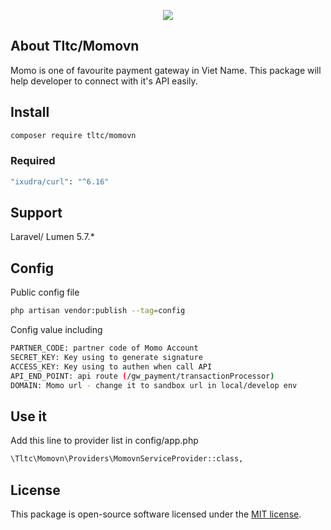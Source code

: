 <p align="center">
<img src="https://developers.momo.vn/images/logo.png"></p>

## About Tltc/Momovn

Momo is one of favourite payment gateway in Viet Name. This package will help developer 
to connect with it's API easily.


## Install
```sh
composer require tltc/momovn
```
### Required
```sh
"ixudra/curl": "^6.16"
```
## Support
Laravel/ Lumen 5.7.*
## Config
Public config file 
```sh
php artisan vendor:publish --tag=config
```
Config value including
```sh
PARTNER_CODE: partner code of Momo Account
SECRET_KEY: Key using to generate signature
ACCESS_KEY: Key using to authen when call API
API_END_POINT: api route (/gw_payment/transactionProcessor)
DOMAIN: Momo url - change it to sandbox url in local/develop env
```
## Use it
Add this line to provider list in config/app.php
```sh
\Tltc\Momovn\Providers\MomovnServiceProvider::class,
```


## License

This package is open-source software licensed under the [MIT license](https://opensource.org/licenses/MIT).

